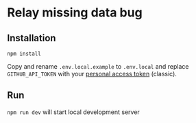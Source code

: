 # Relay missing data bug

## Installation

`npm install`

Copy and rename `.env.local.example` to `.env.local` and replace
`GITHUB_API_TOKEN` with your [personal access token]() (classic).

## Run

`npm run dev` will start local development server
